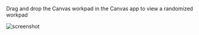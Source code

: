 Drag and drop the Canvas workpad in the Canvas app to view a randomized workpad

![screenshot](https://github.com/alexfrancoeur/kibana_canvas_examples/blob/master/images/random01.png)
